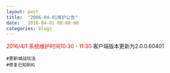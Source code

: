 ```yaml
---
layout: post
title:  "2006-04-01维护公告"
date:   2016-04-01 00:00:00
categories: blogs
---
```



<div class="post-content">
<p>
	<font color="red">2016/4/1 系统维护时间10:30 - 11:30</font>
	客户端版本更新为2.0.0.60401
	
	#更新城战玩法
	#修复已知BUG

</p>
<!--more-->
<p>
		
</p>

</div>